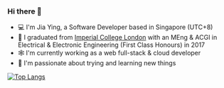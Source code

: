 ### Hi there 👋

<!--
**jiayingo/jiayingo** is a ✨ _special_ ✨ repository because its `README.md` (this file) appears on your GitHub profile.

Here are some ideas to get you started:

- 🔭 I’m currently working on ...
- 🌱 I’m currently learning ...
- 👯 I’m looking to collaborate on ...
- 🤔 I’m looking for help with ...
- 💬 Ask me about ...
- 📫 How to reach me: ...
- 😄 Pronouns: ...
- ⚡ Fun fact: ...
-->

- 💻 I'm Jia Ying, a Software Developer based in Singapore (UTC+8)
- 📔 I graduated from [Imperial College London](https://www.imperial.ac.uk/) with an MEng & ACGI in Electrical & Electronic Engineering (First Class Honours) in 2017
- 🕸 I'm currently working as a web full-stack & cloud developer
- 🧡 I'm passionate about trying and learning new things

[![Top Langs](https://github-readme-stats-git-masterrstaa-rickstaa.vercel.app/api/top-langs/?username=jiayingo)]([https://github.com/jiayingo/github-readme-stats](https://github.com/anuraghazra/github-readme-stats)https://github.com/anuraghazra/github-readme-stats)
